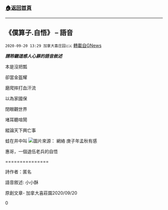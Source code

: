 ###  [:house:返回首頁](https://github.com/ourhimalayas/txt)
---

## 《僕算子.自悟》 &#8211; 語音
`2020-09-20 13:29 加拿大喜庄园🇨🇦` [轉載自GNews](https://gnews.org/zh-hant/369459/)

***請聆聽這感人心扉的語音敘述*** 


本是沒把瓢

卻當金盔耀

磨爬摔打血汗流

以為家國保

閉眼觀世界

堵耳聽喧鬧

縱論天下興亡事

蛙在井中叫
![](https://s3.amazonaws.com/gnews-media-offload/wp-content/uploads/2020/09/19172845/retired-solider.jpeg)圖片來源： 網絡
庚子年孟秋有感

惠哥，一個退伍老兵的自悟

===============

詩作者：匿名

語音敘述: 小小酥

原創文章- 加拿大喜莊園2020/09/20

0
